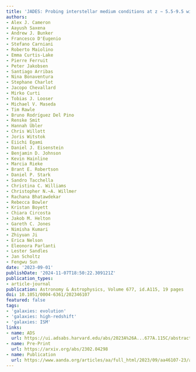 ```yaml
---
title: 'JADES: Probing interstellar medium conditions at z ∼ 5.5-9.5 with ultra-deep JWST/NIRSpec spectroscopy'
authors:
- Alex J. Cameron
- Aayush Saxena
- Andrew J. Bunker
- Francesco D'Eugenio
- Stefano Carniani
- Roberto Maiolino
- Emma Curtis-Lake
- Pierre Ferruit
- Peter Jakobsen
- Santiago Arribas
- Nina Bonaventura
- Stephane Charlot
- Jacopo Chevallard
- Mirko Curti
- Tobias J. Looser
- Michael V. Maseda
- Tim Rawle
- Bruno Rodrı́guez Del Pino
- Renske Smit
- Hannah Übler
- Chris Willott
- Joris Witstok
- Eiichi Egami
- Daniel J. Eisenstein
- Benjamin D. Johnson
- Kevin Hainline
- Marcia Rieke
- Brant E. Robertson
- Daniel P. Stark
- Sandro Tacchella
- Christina C. Williams
- Christopher N.~A. Willmer
- Rachana Bhatawdekar
- Rebecca Bowler
- Kristan Boyett
- Chiara Circosta
- Jakob M. Helton
- Gareth C. Jones
- Nimisha Kumari
- Zhiyuan Ji
- Erica Nelson
- Eleonora Parlanti
- Lester Sandles
- Jan Scholtz
- Fengwu Sun
date: '2023-09-01'
publishDate: '2024-11-07T18:50:22.309121Z'
publication_types:
- article-journal
publication: Astronomy & Astrophysics, Volume 677, id.A115, 19 pages
doi: 10.1051/0004-6361/202346107
featured: false
tags:
- 'galaxies: evolution'
- 'galaxies: high-redshift'
- 'galaxies: ISM'
links:
- name: ADS
  url: https://ui.adsabs.harvard.edu/abs/2023A%26A...677A.115C/abstract
- name: Pre-Print
  url: https://arxiv.org/abs/2302.04298
- name: Publication
  url: https://www.aanda.org/articles/aa/full_html/2023/09/aa46107-23/aa46107-23.html
---
```

